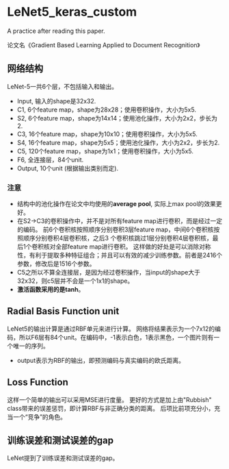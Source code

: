 # LeNet5_keras_custom
A practice after reading this paper.

论文名《Gradient Based Learning Applied to Document Recognition》

## 网络结构
LeNet-5一共6个层，不包括输入和输出。
* Input, 输入的shape是32x32.
* C1, 6个feature map，shape为28x28；使用卷积操作，大小为5x5.
* S2, 6个feature map，shape为14x14；使用池化操作，大小为2x2，步长为2.
* C3, 16个feature map，shape为10x10；使用卷积操作，大小为5x5.
* S4, 16个feature map，shape为5x5；使用池化操作，大小为2x2，步长为2.
* C5, 120个feature map，shape为1x1；使用卷积操作，大小为5x5.
* F6, 全连接层，84个unit.
* Output, 10个unit (根据输出类别而定).

### 注意
* 结构中的池化操作在论文中均使用的**average pool**, 实际上max pool的效果更好。
* 在S2→C3的卷积操作中，并不是对所有feature map进行卷积，而是经过一定的编码。
前6个卷积核按照顺序分别卷积3层feature map，中间6个卷积核按照顺序分别卷积4层卷积核，之后3                                                      个卷积核跳过1层分别卷积4层卷积核，最后1个卷积核对全部feature map进行卷积。
这样做的好处是可以消除对称性，有利于提取多种特征组合；并且可以有效的减少训练参数。前者是2416个参数，修改后是1516个参数。
* C5之所以不算全连接层，是因为经过卷积操作，当input的shape大于32x32，则c5层并不会是一个1x1的shape。
* **激活函数采用的是tanh**。

## Radial Basis Function unit
LeNet5的输出计算是通过RBF单元来进行计算。
网络将结果表示为一个7x12的编码，所以F6层有84个unit。在编码中，-1表示白色，1表示黑色，一个图片则有一个唯一的序列。
* output表示为RBF的输出，即预测编码与真实编码的欧氏距离。

## Loss Function
这样一个简单的输出可以采用MSE进行度量。
更好的方式是加上由"Rubbish" class带来的误差惩罚，即计算RBF与非正确分类的距离。
后项比前项充分小，充当一个“竞争”的角色。

## 训练误差和测试误差的gap
LeNet提到了训练误差和测试误差的gap。
